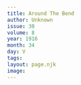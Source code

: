 ```yaml
---
title: Around The Bend
author: Unknown
issue: 30
volume: 8
year: 1916
month: 34
day: V
tags:
layout: page.njk
image:
---
```


